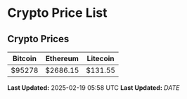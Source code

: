# Crypto Price List

## Crypto Prices
| Bitcoin | Ethereum | Litecoin |
| ------- | -------- | -------- |
| $95278 | $2686.15 | $131.55 |
**Last Updated:** 2025-02-19 05:58 UTC
**Last Updated:** $DATE$
